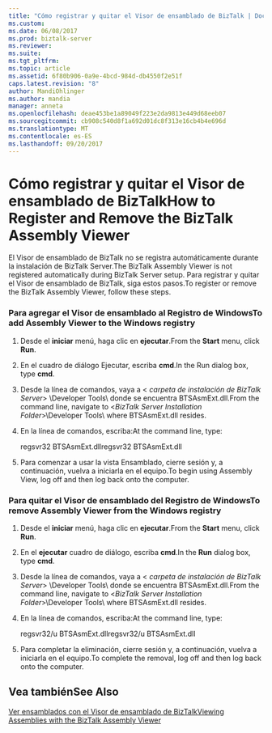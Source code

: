 ```yaml
---
title: "Cómo registrar y quitar el Visor de ensamblado de BizTalk | Documentos de Microsoft"
ms.custom: 
ms.date: 06/08/2017
ms.prod: biztalk-server
ms.reviewer: 
ms.suite: 
ms.tgt_pltfrm: 
ms.topic: article
ms.assetid: 6f80b906-0a9e-4bcd-984d-db4550f2e51f
caps.latest.revision: "8"
author: MandiOhlinger
ms.author: mandia
manager: anneta
ms.openlocfilehash: deae453be1a89049f223e2da9813e449d68eeb07
ms.sourcegitcommit: cb908c540d8f1a692d01dc8f313e16cb4b4e696d
ms.translationtype: MT
ms.contentlocale: es-ES
ms.lasthandoff: 09/20/2017
---
```

# <a name="how-to-register-and-remove-the-biztalk-assembly-viewer"></a><span data-ttu-id="dca80-102">Cómo registrar y quitar el Visor de ensamblado de BizTalk</span><span class="sxs-lookup"><span data-stu-id="dca80-102">How to Register and Remove the BizTalk Assembly Viewer</span></span>
<span data-ttu-id="dca80-103">El Visor de ensamblado de BizTalk no se registra automáticamente durante la instalación de BizTalk Server.</span><span class="sxs-lookup"><span data-stu-id="dca80-103">The BizTalk Assembly Viewer is not registered automatically during BizTalk Server setup.</span></span> <span data-ttu-id="dca80-104">Para registrar y quitar el Visor de ensamblado de BizTalk, siga estos pasos.</span><span class="sxs-lookup"><span data-stu-id="dca80-104">To register or remove the BizTalk Assembly Viewer, follow these steps.</span></span>  
  
### <a name="to-add-assembly-viewer-to-the-windows-registry"></a><span data-ttu-id="dca80-105">Para agregar el Visor de ensamblado al Registro de Windows</span><span class="sxs-lookup"><span data-stu-id="dca80-105">To add Assembly Viewer to the Windows registry</span></span>  
  
1.  <span data-ttu-id="dca80-106">Desde el **iniciar** menú, haga clic en **ejecutar**.</span><span class="sxs-lookup"><span data-stu-id="dca80-106">From the **Start** menu, click **Run**.</span></span>  
  
2.  <span data-ttu-id="dca80-107">En el cuadro de diálogo Ejecutar, escriba **cmd**.</span><span class="sxs-lookup"><span data-stu-id="dca80-107">In the Run dialog box, type **cmd**.</span></span>  
  
3.  <span data-ttu-id="dca80-108">Desde la línea de comandos, vaya a \< *carpeta de instalación de BizTalk Server*> \Developer Tools\ donde se encuentra BTSAsmExt.dll.</span><span class="sxs-lookup"><span data-stu-id="dca80-108">From the command line, navigate to \<*BizTalk Server Installation Folder*>\Developer Tools\ where BTSAsmExt.dll resides.</span></span>  
  
4.  <span data-ttu-id="dca80-109">En la línea de comandos, escriba:</span><span class="sxs-lookup"><span data-stu-id="dca80-109">At the command line, type:</span></span>  
  
     <span data-ttu-id="dca80-110">regsvr32 BTSAsmExt.dll</span><span class="sxs-lookup"><span data-stu-id="dca80-110">regsvr32 BTSAsmExt.dll</span></span>  
  
5.  <span data-ttu-id="dca80-111">Para comenzar a usar la vista Ensamblado, cierre sesión y, a continuación, vuelva a iniciarla en el equipo.</span><span class="sxs-lookup"><span data-stu-id="dca80-111">To begin using Assembly View, log off and then log back onto the computer.</span></span>  
  
### <a name="to-remove-assembly-viewer-from-the-windows-registry"></a><span data-ttu-id="dca80-112">Para quitar el Visor de ensamblado del Registro de Windows</span><span class="sxs-lookup"><span data-stu-id="dca80-112">To remove Assembly Viewer from the Windows registry</span></span>  
  
1.  <span data-ttu-id="dca80-113">Desde el **iniciar** menú, haga clic en **ejecutar**.</span><span class="sxs-lookup"><span data-stu-id="dca80-113">From the **Start** menu, click **Run**.</span></span>  
  
2.  <span data-ttu-id="dca80-114">En el **ejecutar** cuadro de diálogo, escriba **cmd**.</span><span class="sxs-lookup"><span data-stu-id="dca80-114">In the **Run** dialog box, type **cmd**.</span></span>  
  
3.  <span data-ttu-id="dca80-115">Desde la línea de comandos, vaya a \< *carpeta de instalación de BizTalk Server*> \Developer Tools\ donde se encuentra BTSAsmExt.dll.</span><span class="sxs-lookup"><span data-stu-id="dca80-115">From the command line, navigate to \<*BizTalk Server Installation Folder*>\Developer Tools\ where BTSAsmExt.dll resides.</span></span>  
  
4.  <span data-ttu-id="dca80-116">En la línea de comandos, escriba:</span><span class="sxs-lookup"><span data-stu-id="dca80-116">At the command line, type:</span></span>  
  
     <span data-ttu-id="dca80-117">regsvr32/u BTSAsmExt.dll</span><span class="sxs-lookup"><span data-stu-id="dca80-117">regsvr32/u BTSAsmExt.dll</span></span>  
  
5.  <span data-ttu-id="dca80-118">Para completar la eliminación, cierre sesión y, a continuación, vuelva a iniciarla en el equipo.</span><span class="sxs-lookup"><span data-stu-id="dca80-118">To complete the removal, log off and then log back onto the computer.</span></span>  
  
## <a name="see-also"></a><span data-ttu-id="dca80-119">Vea también</span><span class="sxs-lookup"><span data-stu-id="dca80-119">See Also</span></span>  
 [<span data-ttu-id="dca80-120">Ver ensamblados con el Visor de ensamblado de BizTalk</span><span class="sxs-lookup"><span data-stu-id="dca80-120">Viewing Assemblies with the BizTalk Assembly Viewer</span></span>](../core/viewing-assemblies-with-the-biztalk-assembly-viewer.md)